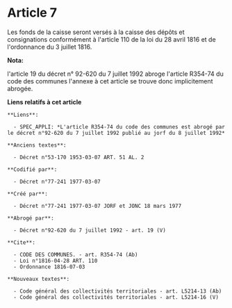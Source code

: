 # Article 7

Les fonds de la caisse seront versés à la caisse des dépôts et consignations conformément à l'article 110 de la loi du 28
avril 1816 et de l'ordonnance du 3 juillet 1816.

**Nota:**

l'article 19 du décret n° 92-620 du 7 juillet 1992 abroge l'article R354-74 du code des communes l'annexe à cet article se
trouve donc implicitement abrogée.

**Liens relatifs à cet article**

	**Liens**:

	  - SPEC_APPLI: *L'article R354-74 du code des communes est abrogé par le décret n°92-620 du 7 juillet 1992 publié au jorf du 8 juillet 1992*

	**Anciens textes**:

	  - Décret n°53-170 1953-03-07 ART. 51 AL. 2

	**Codifié par**:

	  - Décret n°77-241 1977-03-07

	**Créé par**:

	  - Décret n°77-241 1977-03-07 JORF et JONC 18 mars 1977

	**Abrogé par**:

	  - Décret n°92-620 du 7 juillet 1992 - art. 19 (V)

	**Cite**:

	  - CODE DES COMMUNES. - art. R354-74 (Ab)
	  - Loi n°1816-04-28 ART. 110
	  - Ordonnance 1816-07-03

	**Nouveaux textes**:

	  - Code général des collectivités territoriales - art. L5214-13 (Ab)
	  - Code général des collectivités territoriales - art. L5214-16 (V)
